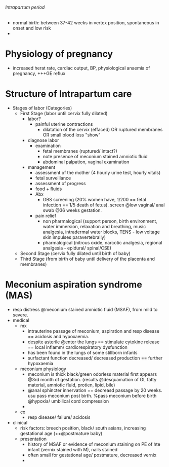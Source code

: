 ###### Intrapartum period
- normal birth: between 37-42 weeks in vertex position, spontaneous in onset and low risk
- 

# Physiology of pregnancy
- increased herat rate, cardiac output, BP, physiological anaemia of pregnancy, +++GE reflux


# Structure of Intrapartum care
- Stages of labor (Categories)
    + First Stage (labor until cervix fully dilated)
        * labor? 
            - painful uterine contractions 
                + dilatation of the cervix (effaced) OR ruptured membranes OR small blood loss "show"
        * diagnose labor
            - examination
                + fetal membranes (ruptured/ intact?)
                + note presence of meconium stained amniotic fluid
                + abdominal palpation, vaginal examination
        * management
            - assessment of the mother (4 hourly urine test, hourly vitals)
            - fetal surveillance
            - assessment of progress
            - food + fluids
            - Abx
                + GBS screening (20% women have, 1/200 == fetal infection == 1/5 death of fetus). screen @low vaginal/ anal swab @36 weeks gestation.
            - pain relief
                + non pharmalogical (support person, birth environment, water immersion, relaxation and breathing, music analgesia, intradermal water blocks, TENS - low voltage skin impulses paravertebrally)
                + pharmalogical (nitrous oxide, narcotic analgesia, regional analgesia - epidural/ spinal/CSE)
    + Second Stage (cervix fully dilated until birth of baby)
    + Third Stage (from birth of baby until delivery of the placenta and membranes)




# Meconium aspiration syndrome (MAS)
- resp distress @meconium stained amniotic fluid (MSAF), from mild to severe. 
- medical
    + mx
        * intrauterine passage of meconium, aspiration and resp disease == acidosis and hypoxaemia. 
        * despite asterile @enter the lungs == stimulate cytokine release == local inflamm/ cardiorespiratory dysfunction
        * has been found in the lungs of some stillborn infants
        * surfactant function decreased/ decreased production == further hypoxaemia
    + meconium physiology
        * meconium is thick black/green odorless material first appears @3rd month of gestation. (results @desquamation of GI, fatty material, amniotic fluid, protien, lipid, bile)
        * @anal sphincter innervation == decreasd passage by 20 weeks. usu pass meconium post birth. %pass meconium before birth @hypoxia/ umbilical cord compression
        * 
    + cx
        * resp disease/ failure/ acidosis
- clinical
    + risk factors: breech position, black/ south asians, increasing gestational age (++@postmature baby)
    + presentation
        * history of MSAF or evidence of meconium staining on PE of hte infant (vernix stained with M), nails stained
        * often small for gestational age/ postmature, decreased vernix
        * 